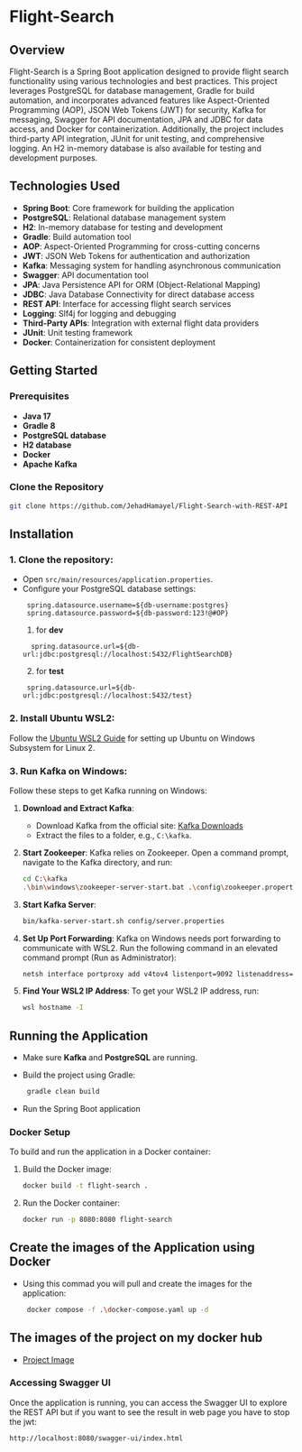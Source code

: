 # Flight-Search

## Overview

Flight-Search is a Spring Boot application designed to provide flight search functionality using various technologies and best practices. This project leverages PostgreSQL for database management, Gradle for build automation, and incorporates advanced features like Aspect-Oriented Programming (AOP), JSON Web Tokens (JWT) for security, Kafka for messaging, Swagger for API documentation, JPA and JDBC for data access, and Docker for containerization. Additionally, the project includes third-party API integration, JUnit for unit testing, and comprehensive logging. An H2 in-memory database is also available for testing and development purposes.

## Technologies Used

- **Spring Boot**: Core framework for building the application
- **PostgreSQL**: Relational database management system
- **H2**: In-memory database for testing and development
- **Gradle**: Build automation tool
- **AOP**: Aspect-Oriented Programming for cross-cutting concerns
- **JWT**: JSON Web Tokens for authentication and authorization
- **Kafka**: Messaging system for handling asynchronous communication
- **Swagger**: API documentation tool
- **JPA**: Java Persistence API for ORM (Object-Relational Mapping)
- **JDBC**: Java Database Connectivity for direct database access
- **REST API**: Interface for accessing flight search services
- **Logging**: Slf4j for logging and debugging
- **Third-Party APIs**: Integration with external flight data providers
- **JUnit**: Unit testing framework
- **Docker**: Containerization for consistent deployment

## Getting Started

### Prerequisites

- **Java 17**
- **Gradle 8**
- **PostgreSQL database**
- **H2 database**
- **Docker**
- **Apache Kafka**

### Clone the Repository

```bash
git clone https://github.com/JehadHamayel/Flight-Search-with-REST-API
```

## Installation
### 1. Clone the repository:
- Open `src/main/resources/application.properties`.
- Configure your PostgreSQL database settings:
   ```properties
    spring.datasource.username=${db-username:postgres}
    spring.datasource.password=${db-password:123!@#OP}
   ```
  1. for **dev**
  ```properties
    spring.datasource.url=${db-url:jdbc:postgresql://localhost:5432/FlightSearchDB}
   ```
  2. for **test**
   ```properties
    spring.datasource.url=${db-url:jdbc:postgresql://localhost:5432/test}
   ```
   
### 2. Install Ubuntu WSL2:
Follow the [Ubuntu WSL2 Guide](https://github.com/ubuntu/WSL/blob/main/docs/guides/install-ubuntu-wsl2.md) for setting up Ubuntu on Windows Subsystem for Linux 2.

### 3. Run Kafka on Windows:
Follow these steps to get Kafka running on Windows:

1. **Download and Extract Kafka**:
   - Download Kafka from the official site: [Kafka Downloads](https://kafka.apache.org/quickstart)
   - Extract the files to a folder, e.g., `C:\kafka`.

2. **Start Zookeeper**:
   Kafka relies on Zookeeper. Open a command prompt, navigate to the Kafka directory, and run:
   ```bash
   cd C:\kafka
   .\bin\windows\zookeeper-server-start.bat .\config\zookeeper.properties
   ```
3. **Start Kafka Server**:
   ```bash
   bin/kafka-server-start.sh config/server.properties
   ```
4. **Set Up Port Forwarding**:
   Kafka on Windows needs port forwarding to communicate with WSL2. Run the following command in an elevated command prompt (Run as Administrator):
   ```bash
   netsh interface portproxy add v4tov4 listenport=9092 listenaddress=0.0.0.0 connectport=9092 connectaddress=<IP OF YOUR WSL2>
   ```

5. **Find Your WSL2 IP Address**:
   To get your WSL2 IP address, run:
   ```bash
   wsl hostname -I
   ```

## Running the Application
- Make sure **Kafka** and **PostgreSQL** are running.

- Build the project using Gradle:
   ```bash
    gradle clean build
   ```
- Run the Spring Boot application 
### Docker Setup

To build and run the application in a Docker container:

1. Build the Docker image:
   ```bash
   docker build -t flight-search .
   ```

2. Run the Docker container:
   ```bash
   docker run -p 8080:8080 flight-search
   ```

## Create the images of the Application using Docker
- Using this commad you will pull and create the images for the application:
  ```bash
   docker compose -f .\docker-compose.yaml up -d
  ```
## The images of the project on my docker hub
- [Project Image](https://hub.docker.com/r/jehad950/flight_search_rest_api)
  
### Accessing Swagger UI

Once the application is running, you can access the Swagger UI to explore the REST API but if you want to see the result in web page you have to stop the jwt:

```
http://localhost:8080/swagger-ui/index.html
```
